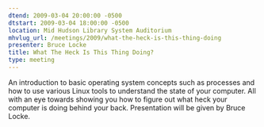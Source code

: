 ```yaml
---
dtend: 2009-03-04 20:00:00 -0500
dtstart: 2009-03-04 18:00:00 -0500
location: Mid Hudson Library System Auditorium
mhvlug_url: /meetings/2009/what-the-heck-is-this-thing-doing
presenter: Bruce Locke
title: What The Heck Is This Thing Doing?
type: meeting
---
```



An introduction to basic operating system concepts such as processes and how to use various Linux tools to understand the state of your computer. All with an eye towards showing you how to figure out what heck your computer is doing behind your back. Presentation will be given by Bruce Locke.